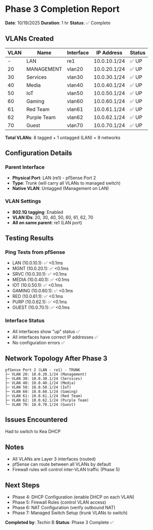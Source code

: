 # Phase 3 Completion Report

**Date**: 10/19/2025
**Duration**: 1 hr
**Status**: ✅ Complete

## VLANs Created

| VLAN | Name | Interface | IP Address | Status |
|------|------|-----------|------------|--------|
| - | LAN | re1 | 10.0.10.1/24 | ✅ UP |
| 20 | MANAGEMENT | vlan20 | 10.0.20.1/24 | ✅ UP |
| 30 | Services | vlan30 | 10.0.30.1/24 | ✅ UP |
| 40 | Media | vlan40 | 10.0.40.1/24 | ✅ UP |
| 50 | IoT | vlan50 | 10.0.50.1/24 | ✅ UP |
| 60 | Gaming | vlan60 | 10.0.60.1/24 | ✅ UP |
| 61 | Red Team | vlan61 | 10.0.61.1/24 | ✅ UP |
| 62 | Purple Team | vlan62 | 10.0.62.1/24 | ✅ UP |
| 70 | Guest | vlan70 | 10.0.70.1/24 | ✅ UP |

**Total VLANs**: 8 tagged + 1 untagged (LAN) = 9 networks

## Configuration Details

### Parent Interface
- **Physical Port**: LAN (re1) - pfSense Port 2
- **Type**: Trunk (will carry all VLANs to managed switch)
- **Native VLAN**: Untagged (Management on LAN)

### VLAN Settings
- **802.1Q tagging**: Enabled
- **VLAN IDs**: 20, 30, 40, 50, 60, 61, 62, 70
- **All on same parent**: re1 (LAN port)

## Testing Results

### Ping Tests from pfSense
- LAN (10.0.10.1): ✅ <0.1ms
- MGNT (10.0.20.1): ✅ <0.1ms
- SRVC (10.0.30.1): ✅ <0.1ms
- MEDIA (10.0.40.1): ✅ <0.1ms
- IOT (10.0.50.1): ✅ <0.1ms
- GAMING (10.0.60.1): ✅ <0.1ms
- RED (10.0.61.1): ✅ <0.1ms
- PURP (10.0.62.1): ✅ <0.1ms
- GUEST (10.0.70.1): ✅ <0.1ms

### Interface Status
- All interfaces show "up" status ✅
- All interfaces have correct IP addresses ✅
- No configuration errors ✅

## Network Topology After Phase 3
```
pfSense Port 2 (LAN - re1) - TRUNK
├─ VLAN 20: 10.0.20.1/24 (Management)
├─ VLAN 30: 10.0.30.1/24 (Services)
├─ VLAN 40: 10.0.40.1/24 (Media)
├─ VLAN 50: 10.0.50.1/24 (IoT)
├─ VLAN 60: 10.0.60.1/24 (Gaming)
├─ VLAN 61: 10.0.61.1/24 (Red Team)
├─ VLAN 62: 10.0.62.1/24 (Purple Team)
└─ VLAN 70: 10.0.70.1/24 (Guest)
```

## Issues Encountered
Had to switch to Kea DHCP
## Notes
- All VLANs are Layer 3 interfaces (routed)
- pfSense can route between all VLANs by default
- Firewall rules will control inter-VLAN traffic (Phase 5)

## Next Steps
- Phase 4: DHCP Configuration (enable DHCP on each VLAN)
- Phase 5: Firewall Rules (control VLAN access)
- Phase 6: NAT Configuration (verify outbound NAT)
- Phase 7: Managed Switch Setup (trunk VLANs to switch)

**Completed by**: Techin B
**Status**: Phase 3 Complete ✅
